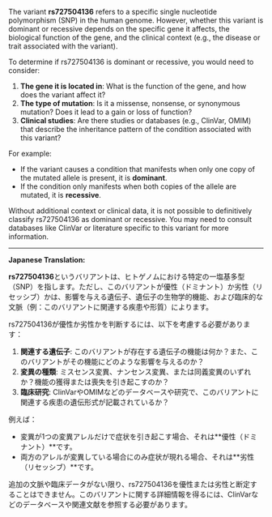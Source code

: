 The variant **rs727504136** refers to a specific single nucleotide polymorphism (SNP) in the human genome. However, whether this variant is dominant or recessive depends on the specific gene it affects, the biological function of the gene, and the clinical context (e.g., the disease or trait associated with the variant). 

To determine if rs727504136 is dominant or recessive, you would need to consider:
1. **The gene it is located in**: What is the function of the gene, and how does the variant affect it?
2. **The type of mutation**: Is it a missense, nonsense, or synonymous mutation? Does it lead to a gain or loss of function?
3. **Clinical studies**: Are there studies or databases (e.g., ClinVar, OMIM) that describe the inheritance pattern of the condition associated with this variant?

For example:
- If the variant causes a condition that manifests when only one copy of the mutated allele is present, it is **dominant**.
- If the condition only manifests when both copies of the allele are mutated, it is **recessive**.

Without additional context or clinical data, it is not possible to definitively classify rs727504136 as dominant or recessive. You may need to consult databases like ClinVar or literature specific to this variant for more information.

---

**Japanese Translation:**

**rs727504136**というバリアントは、ヒトゲノムにおける特定の一塩基多型（SNP）を指します。ただし、このバリアントが優性（ドミナント）か劣性（リセッシブ）かは、影響を与える遺伝子、遺伝子の生物学的機能、および臨床的な文脈（例：このバリアントに関連する疾患や形質）によります。

rs727504136が優性か劣性かを判断するには、以下を考慮する必要があります：
1. **関連する遺伝子**: このバリアントが存在する遺伝子の機能は何か？また、このバリアントがその機能にどのような影響を与えるのか？
2. **変異の種類**: ミスセンス変異、ナンセンス変異、または同義変異のいずれか？機能の獲得または喪失を引き起こすのか？
3. **臨床研究**: ClinVarやOMIMなどのデータベースや研究で、このバリアントに関連する疾患の遺伝形式が記載されているか？

例えば：
- 変異が1つの変異アレルだけで症状を引き起こす場合、それは**優性（ドミナント）**です。
- 両方のアレルが変異している場合にのみ症状が現れる場合、それは**劣性（リセッシブ）**です。

追加の文脈や臨床データがない限り、rs727504136を優性または劣性と断定することはできません。このバリアントに関する詳細情報を得るには、ClinVarなどのデータベースや関連文献を参照する必要があります。